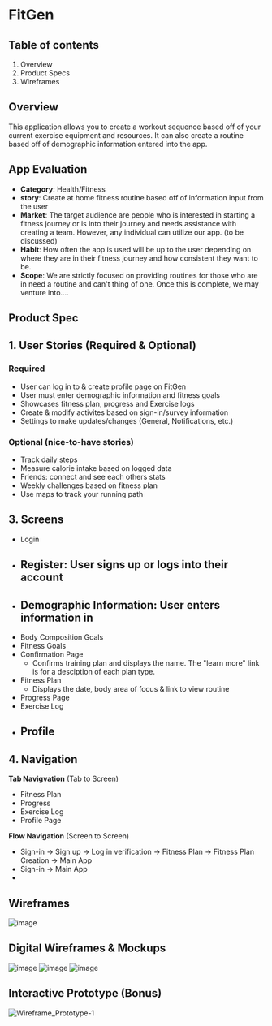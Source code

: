 # FitGen
## Table of contents
1. Overview
2. Product Specs
3. Wireframes
## Overview 
This application allows you to create a workout sequence based off of your current exercise equipment and resources. It can also create a routine based off of demographic information entered into the app.
## **App Evaluation**
- **Category**: Health/Fitness
- **story**: Create at home fitness routine based off of information input from the user
- **Market**: The target audience are people who is interested in starting a fitness journey or is into their journey and needs assistance with creating a team. However, any individual can utilize our app. (to be discussed)
- **Habit**: How often the app is used will be up to the user depending on where they are in their fitness journey and how consistent they want to be.
- **Scope**: We are strictly focused on providing routines for those who are in need a routine and can't thing of one. Once this is complete, we may venture into....
## Product Spec
## 1. User Stories (Required & Optional)
### Required
 - User can log in to & create profile page on FitGen
 - User must enter demographic information and fitness goals
 - Showcases fitness plan, progress and Exercise logs
 - Create & modify activites based on sign-in/survey information
 - Settings to make updates/changes (General, Notifications, etc.)
### Optional (nice-to-have stories)
 - Track daily steps
 - Measure calorie intake based on logged data
 - Friends: connect and see each others stats 
 - Weekly challenges based on fitness plan
 - Use maps to track your running path
## 3. Screens
- Login
- Register: User signs up or logs into their account
  - 
- Demographic Information: User enters information in
  - 
- Body Composition Goals
- Fitness Goals
- Confirmation Page
  - Confirms training plan and displays the name. The "learn more" link is for a desciption of each plan type.
-  Fitness Plan
      - Displays the date, body area of focus & link to view routine
- Progress Page
- Exercise Log
- Profile
     - 
## 4. Navigation
**Tab Navigvation** (Tab to Screen)
- Fitness Plan
- Progress
- Exercise Log
- Profile Page

**Flow Navigation** (Screen to Screen)
- Sign-in -> Sign up -> Log in verification -> Fitness Plan -> Fitness Plan Creation -> Main App
- Sign-in -> Main App
- 

## Wireframes
![image](https://github.com/user-attachments/assets/7add3c3b-886b-4e3d-a016-c8df6efb5a25)

## Digital Wireframes & Mockups 
![image](https://github.com/user-attachments/assets/d8f94a14-8e3e-4e2d-9fa8-7f9505346d4b)
![image](https://github.com/user-attachments/assets/14625fe5-17fd-4d10-a55c-c70a30f1318d)
![image](https://github.com/user-attachments/assets/45bacc1d-23f2-4c0e-bdde-378fff99cc1e)


## Interactive Prototype (Bonus)
![Wireframe_Prototype-1](https://github.com/user-attachments/assets/597fdb8b-c49e-4089-87b1-9d157b30c8ab)
